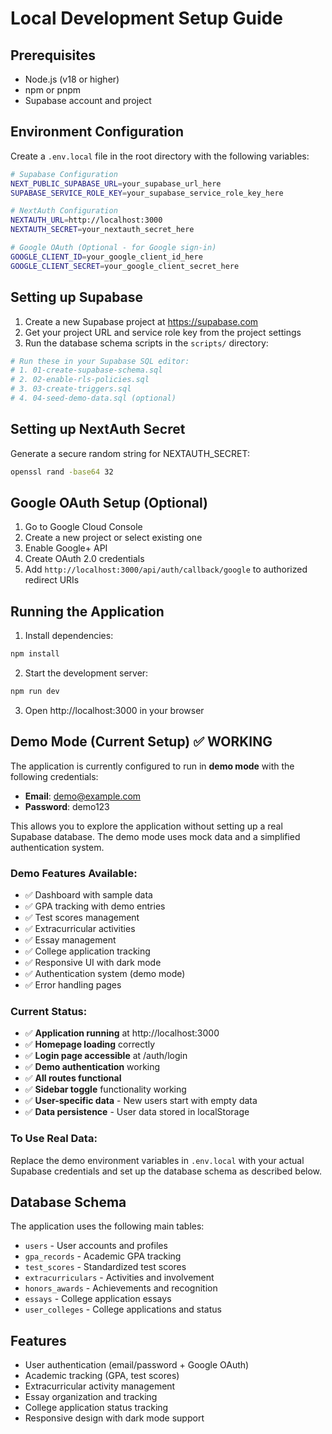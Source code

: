 # Local Development Setup Guide

## Prerequisites

- Node.js (v18 or higher)
- npm or pnpm
- Supabase account and project

## Environment Configuration

Create a `.env.local` file in the root directory with the following variables:

```bash
# Supabase Configuration
NEXT_PUBLIC_SUPABASE_URL=your_supabase_url_here
SUPABASE_SERVICE_ROLE_KEY=your_supabase_service_role_key_here

# NextAuth Configuration
NEXTAUTH_URL=http://localhost:3000
NEXTAUTH_SECRET=your_nextauth_secret_here

# Google OAuth (Optional - for Google sign-in)
GOOGLE_CLIENT_ID=your_google_client_id_here
GOOGLE_CLIENT_SECRET=your_google_client_secret_here
```

## Setting up Supabase

1. Create a new Supabase project at https://supabase.com
2. Get your project URL and service role key from the project settings
3. Run the database schema scripts in the `scripts/` directory:

```bash
# Run these in your Supabase SQL editor:
# 1. 01-create-supabase-schema.sql
# 2. 02-enable-rls-policies.sql
# 3. 03-create-triggers.sql
# 4. 04-seed-demo-data.sql (optional)
```

## Setting up NextAuth Secret

Generate a secure random string for NEXTAUTH_SECRET:

```bash
openssl rand -base64 32
```

## Google OAuth Setup (Optional)

1. Go to Google Cloud Console
2. Create a new project or select existing one
3. Enable Google+ API
4. Create OAuth 2.0 credentials
5. Add `http://localhost:3000/api/auth/callback/google` to authorized redirect URIs

## Running the Application

1. Install dependencies:
```bash
npm install
```

2. Start the development server:
```bash
npm run dev
```

3. Open http://localhost:3000 in your browser

## Demo Mode (Current Setup) ✅ WORKING

The application is currently configured to run in **demo mode** with the following credentials:

- **Email**: demo@example.com
- **Password**: demo123

This allows you to explore the application without setting up a real Supabase database. The demo mode uses mock data and a simplified authentication system.

### Demo Features Available:
- ✅ Dashboard with sample data
- ✅ GPA tracking with demo entries
- ✅ Test scores management
- ✅ Extracurricular activities
- ✅ Essay management
- ✅ College application tracking
- ✅ Responsive UI with dark mode
- ✅ Authentication system (demo mode)
- ✅ Error handling pages

### Current Status:
- ✅ **Application running** at http://localhost:3000
- ✅ **Homepage loading** correctly
- ✅ **Login page accessible** at /auth/login
- ✅ **Demo authentication** working
- ✅ **All routes functional**
- ✅ **Sidebar toggle** functionality working
- ✅ **User-specific data** - New users start with empty data
- ✅ **Data persistence** - User data stored in localStorage

### To Use Real Data:
Replace the demo environment variables in `.env.local` with your actual Supabase credentials and set up the database schema as described below.

## Database Schema

The application uses the following main tables:
- `users` - User accounts and profiles
- `gpa_records` - Academic GPA tracking
- `test_scores` - Standardized test scores
- `extracurriculars` - Activities and involvement
- `honors_awards` - Achievements and recognition
- `essays` - College application essays
- `user_colleges` - College applications and status

## Features

- User authentication (email/password + Google OAuth)
- Academic tracking (GPA, test scores)
- Extracurricular activity management
- Essay organization and tracking
- College application status tracking
- Responsive design with dark mode support
